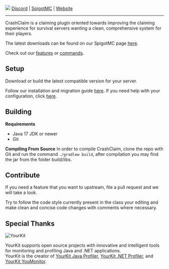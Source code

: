 ![](https://i.imgur.com/g5rKXNp.png)
[Discord](https://discord.gg/6FU9eCjcrA) | [SpigotMC](https://www.spigotmc.org/resources/crashclaim-claiming-plugin.94037/) | [Website](https://whips.dev)
***
CrashClaim is a claiming plugin oriented towards improving the claiming experience for survival servers wanting a clean, comprehensive system for their players. 

The latest downloads can be found on our SpigotMC page [here]().

Check out our [features](https://github.com/WhipDevelopment/CrashClaim/wiki/Features) or [commands](https://github.com/WhipDevelopment/CrashClaim/wiki/Commands).


## Setup
Download or build the latest compatible version for your server.

Follow our installation and migration guide [here](https://github.com/WhipDevelopment/CrashClaim/wiki/https://github.com/WhipDevelopment/CrashClaim/wiki/Installation). If you need help with your configuration, click [here](https://github.com/WhipDevelopment/CrashClaim/wiki/https://github.com/WhipDevelopment/CrashClaim/wiki/Configuration).

## Building

**Requirements**
- Java 17 JDK or newer
- Git

**Compiling From Source**
In order to compile CrashClaim, clone the repo with Git and run the command `./gradlew build`, after compilation you may find the jar from the folder build/libs.

## Contribute
If you need a feature that you want to upstream, file a pull request and we will take a look. 

Try to follow the code style currently present in the class your editing and make clean and concise code changes with comments where necessary. 

## Special Thanks
![YourKit](https://www.yourkit.com/images/yklogo.png)

YourKit supports open source projects with innovative and intelligent tools  
for monitoring and profiling Java and .NET applications.  
YourKit is the creator of [YourKit Java Profiler](https://www.yourkit.com/java/profiler/), [YourKit .NET Profiler](https://www.yourkit.com/.net/profiler/), and [YourKit YouMonitor](https://www.yourkit.com/youmonitor/).
